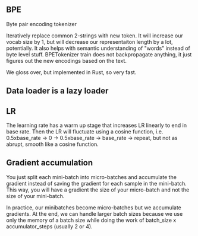 ## BPE
Byte pair encoding tokenizer

Iteratively replace common 2-strings with new token. It will increase our vocab size by 1, but will decrease our representaiton length by a lot, potentially. It also helps with semantic understanding of "words" instead of byte level stuff. BPETokenizer train does not backpropagate anything, it just figures out the new encodings based on the text.

We gloss over, but implemented in Rust, so very fast. 

## Data loader is a lazy loader

## LR
The learning rate has a warm up stage that increases LR linearly to end in base rate.
Then the LR will fluctuate using a cosine function, i.e. 0.5xbase_rate -> 0 -> 0.5xbase_rate -> base_rate -> repeat, but not as abrupt, smooth like a cosine function.

## Gradient accumulation

You just split each mini-batch into micro-batches and accumulate the gradient instead of saving the gradient for each sample in the mini-batch. This way, you will have a gradient the size of your micro-batch and not the size of your mini-batch.

In practice, our minibatches become micro-batches but we accumulate gradients. At the end, we can handle larger batch sizes because we use only the memory of a batch size while doing the work of batch_size x accumulator_steps (usually 2 or 4).